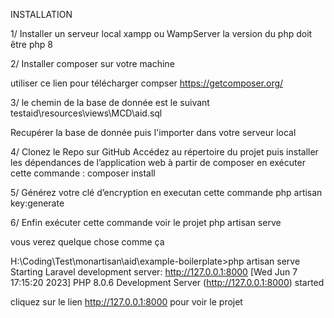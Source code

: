 
INSTALLATION

1/
Installer un serveur local xampp ou WampServer 
la version du php doit être php 8


2/
Installer composer sur votre machine 

utiliser ce lien pour télécharger compser 
https://getcomposer.org/


3/ 
le chemin de la base de donnée est le suivant
testaid\resources\views\MCD\aid.sql

Recupérer la base de donnée puis l'importer dans votre serveur local


4/
Clonez le Repo sur GitHub 
Accédez au répertoire du projet puis
installer les dépendances de l’application web à partir de composer en 
exécuter cette commande :
composer install

5/
Générez votre clé d’encryption en executan cette commande
php artisan key:generate 

6/
Enfin exécuter cette commande voir le projet
php artisan serve
 
 vous verez quelque chose comme ça 
 
 H:\Coding\Test\monartisan\aid\example-boilerplate>php artisan serve
 Starting Laravel development server: http://127.0.0.1:8000
 [Wed Jun  7 17:15:20 2023] PHP 8.0.6 Development Server (http://127.0.0.1:8000) started
 
 cliquez sur le lien http://127.0.0.1:8000 pour voir le projet
 





